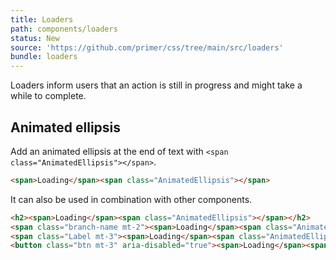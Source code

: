 ```yaml
---
title: Loaders
path: components/loaders
status: New
source: 'https://github.com/primer/css/tree/main/src/loaders'
bundle: loaders
---
```


Loaders inform users that an action is still in progress and might take a while to complete.

## Animated ellipsis

Add an animated ellipsis at the end of text with `<span class="AnimatedEllipsis"></span>`.

```html live
<span>Loading</span><span class="AnimatedEllipsis"></span>
```

It can also be used in combination with other components.

```html live
<h2><span>Loading</span><span class="AnimatedEllipsis"></span></h2>
<span class="branch-name mt-2"><span>Loading</span><span class="AnimatedEllipsis"></span></span><br>
<span class="Label mt-3"><span>Loading</span><span class="AnimatedEllipsis"></span></span><br>
<button class="btn mt-3" aria-disabled="true"><span>Loading</span><span class="AnimatedEllipsis"></span></button>
```
